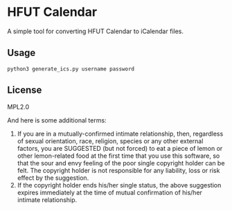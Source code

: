 # HFUT Calendar
A simple tool for converting HFUT Calendar to iCalendar files.
## Usage
`
python3 generate_ics.py username password
`
## License
MPL2.0

And here is some additional terms:
1. If you are in a mutually-confirmed intimate relationship, then, 
   regardless of sexual orientation, race, religion, species or any other 
   external factors, you are SUGGESTED (but not forced) to eat a piece of 
   lemon or other lemon-related food at the first time that you use this 
   software, so that the sour and envy feeling of the poor single copyright
   holder can be felt. The copyright holder is not responsible for any 
   liability, loss or risk effect by the suggestion.
2. If the copyright holder ends his/her single status, the above suggestion
   expires immediately at the time of mutual confirmation of his/her
   intimate relationship.